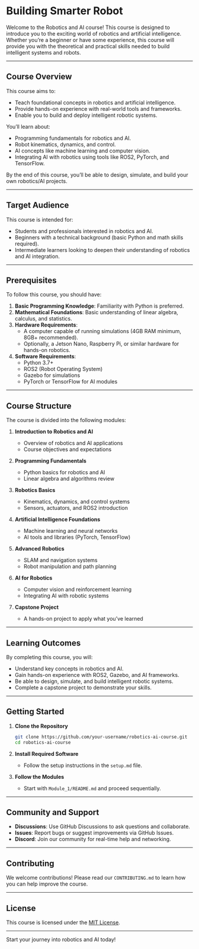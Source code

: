 # Building Smarter Robot

Welcome to the Robotics and AI course! This course is designed to introduce you to the exciting world of robotics and artificial intelligence. Whether you’re a beginner or have some experience, this course will provide you with the theoretical and practical skills needed to build intelligent systems and robots.

---

## **Course Overview**
This course aims to:
- Teach foundational concepts in robotics and artificial intelligence.
- Provide hands-on experience with real-world tools and frameworks.
- Enable you to build and deploy intelligent robotic systems.

You’ll learn about:
- Programming fundamentals for robotics and AI.
- Robot kinematics, dynamics, and control.
- AI concepts like machine learning and computer vision.
- Integrating AI with robotics using tools like ROS2, PyTorch, and TensorFlow.

By the end of this course, you’ll be able to design, simulate, and build your own robotics/AI projects.

---

## **Target Audience**
This course is intended for:
- Students and professionals interested in robotics and AI.
- Beginners with a technical background (basic Python and math skills required).
- Intermediate learners looking to deepen their understanding of robotics and AI integration.

---

## **Prerequisites**
To follow this course, you should have:
1. **Basic Programming Knowledge**: Familiarity with Python is preferred.
2. **Mathematical Foundations**: Basic understanding of linear algebra, calculus, and statistics.
3. **Hardware Requirements**:
   - A computer capable of running simulations (4GB RAM minimum, 8GB+ recommended).
   - Optionally, a Jetson Nano, Raspberry Pi, or similar hardware for hands-on robotics.
4. **Software Requirements**:
   - Python 3.7+
   - ROS2 (Robot Operating System)
   - Gazebo for simulations
   - PyTorch or TensorFlow for AI modules

---

## **Course Structure**
The course is divided into the following modules:

1. **Introduction to Robotics and AI**
   - Overview of robotics and AI applications
   - Course objectives and expectations

2. **Programming Fundamentals**
   - Python basics for robotics and AI
   - Linear algebra and algorithms review

3. **Robotics Basics**
   - Kinematics, dynamics, and control systems
   - Sensors, actuators, and ROS2 introduction

4. **Artificial Intelligence Foundations**
   - Machine learning and neural networks
   - AI tools and libraries (PyTorch, TensorFlow)

5. **Advanced Robotics**
   - SLAM and navigation systems
   - Robot manipulation and path planning

6. **AI for Robotics**
   - Computer vision and reinforcement learning
   - Integrating AI with robotic systems

7. **Capstone Project**
   - A hands-on project to apply what you’ve learned

---

## **Learning Outcomes**
By completing this course, you will:
- Understand key concepts in robotics and AI.
- Gain hands-on experience with ROS2, Gazebo, and AI frameworks.
- Be able to design, simulate, and build intelligent robotic systems.
- Complete a capstone project to demonstrate your skills.

---

## **Getting Started**
1. **Clone the Repository**
   ```bash
   git clone https://github.com/your-username/robotics-ai-course.git
   cd robotics-ai-course
   ```

2. **Install Required Software**
   - Follow the setup instructions in the `setup.md` file.

3. **Follow the Modules**
   - Start with `Module_1/README.md` and proceed sequentially.

---

## **Community and Support**
- **Discussions**: Use GitHub Discussions to ask questions and collaborate.
- **Issues**: Report bugs or suggest improvements via GitHub Issues.
- **Discord**: Join our community for real-time help and networking.

---

## **Contributing**
We welcome contributions! Please read our `CONTRIBUTING.md` to learn how you can help improve the course.

---

## **License**
This course is licensed under the [MIT License](LICENSE).

---

Start your journey into robotics and AI today!
